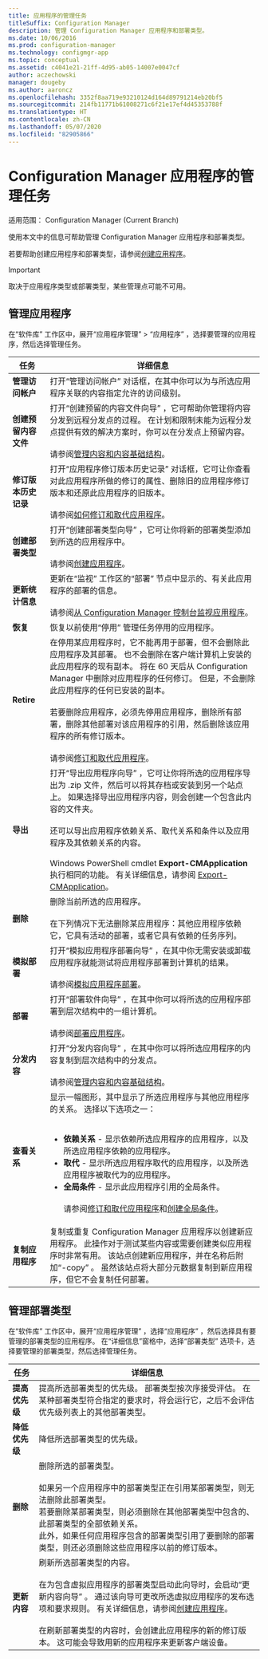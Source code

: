 ```yaml
---
title: 应用程序的管理任务
titleSuffix: Configuration Manager
description: 管理 Configuration Manager 应用程序和部署类型。
ms.date: 10/06/2016
ms.prod: configuration-manager
ms.technology: configmgr-app
ms.topic: conceptual
ms.assetid: c4041e21-21ff-4d95-ab05-14007e0047cf
author: aczechowski
manager: dougeby
ms.author: aaroncz
ms.openlocfilehash: 3352f8aa719e93210124d164d89791214eb20bf5
ms.sourcegitcommit: 214fb11771b61008271c6f21e17ef4d45353788f
ms.translationtype: HT
ms.contentlocale: zh-CN
ms.lasthandoff: 05/07/2020
ms.locfileid: "82905866"
---
```

# <a name="management-tasks-for-configuration-manager-applications"></a>Configuration Manager 应用程序的管理任务

适用范围：  Configuration Manager (Current Branch)

使用本文中的信息可帮助管理 Configuration Manager 应用程序和部署类型。  

若要帮助创建应用程序和部署类型，请参阅[创建应用程序](../../apps/deploy-use/create-applications.md)。  

> [!IMPORTANT]  
>  取决于应用程序类型或部署类型，某些管理点可能不可用。  

##  <a name="manage-applications"></a>管理应用程序  
 在“软件库”  工作区中，展开“应用程序管理”   > “应用程序”  ，选择要管理的应用程序，然后选择管理任务。  

|任务|详细信息|  
|----------|-------------|  
|**管理访问帐户**|打开“管理访问帐户”  对话框，在其中你可以为与所选应用程序关联的内容指定允许的访问级别。|  
|**创建预留内容文件**|打开“创建预留的内容文件向导”  ，它可帮助你管理将内容分发到远程分发点的过程。 在计划和限制未能为远程分发点提供有效的解决方案时，你可以在分发点上预留内容。<br /><br /> 请参阅[管理内容和内容基础结构](../../core/servers/deploy/configure/manage-content-and-content-infrastructure.md)。|  
|**修订版本历史记录**|打开“应用程序修订版本历史记录”  对话框，它可让你查看对此应用程序所做的修订的属性、删除旧的应用程序修订版本和还原此应用程序的旧版本。<br /><br /> 请参阅[如何修订和取代应用程序](../../apps/deploy-use/revise-and-supersede-applications.md)。|  
|**创建部署类型**|打开“创建部署类型向导”  ，它可让你将新的部署类型添加到所选的应用程序中。<br /><br /> 请参阅[创建应用程序](../../apps/deploy-use/create-applications.md)。|  
|**更新统计信息**|更新在“监视”  工作区的“部署”  节点中显示的、有关此应用程序的部署的信息。<br /><br /> 请参阅[从 Configuration Manager 控制台监视应用程序](../../apps/deploy-use/monitor-applications-from-the-console.md)。|  
|**恢复**|恢复以前使用“停用”  管理任务停用的应用程序。|  
|<bpt id="p1">**</bpt>Retire<ept id="p1">**</ept>|在停用某应用程序时，它不能再用于部署，但不会删除此应用程序及其部署。 也不会删除在客户端计算机上安装的此应用程序的现有副本。 将在 60 天后从 Configuration Manager 中删除对应用程序的任何修订。 但是，不会删除此应用程序的任何已安装的副本。<br /><br /> 若要删除应用程序，必须先停用应用程序，删除所有部署，删除其他部署对该应用程序的引用，然后删除该应用程序的所有修订版本。<br /><br /> 请参阅[修订和取代应用程序](../../apps/deploy-use/revise-and-supersede-applications.md)。|  
|**导出**|打开“导出应用程序向导”  ，它可让你将所选的应用程序导出为 .zip 文件，然后可以将其存档或安装到另一个站点上。 如果选择导出应用程序内容，则会创建一个包含此内容的文件夹。<br /><br /> 还可以导出应用程序依赖关系、取代关系和条件以及应用程序及其依赖关系的内容。<br /><br /> Windows PowerShell cmdlet **Export-CMApplication** 执行相同的功能。 有关详细信息，请参阅 [Export-CMApplication](https://docs.microsoft.com/powershell/module/configurationmanager/export-cmapplication?view=sccm-ps)。|  
|**删除**|删除当前所选的应用程序。<br /><br /> 在下列情况下无法删除某应用程序：其他应用程序依赖它，它具有活动的部署，或者它具有依赖的任务序列。|  
|**模拟部署**|打开“模拟应用程序部署向导”  ，在其中你无需安装或卸载应用程序就能测试将应用程序部署到计算机的结果。<br /><br /> 请参阅[模拟应用程序部署](../../apps/deploy-use/simulate-application-deployments.md)。|  
|**部署**|打开“部署软件向导”  ，在其中你可以将所选的应用程序部署到层次结构中的一组计算机。<br /><br /> 请参阅[部署应用程序](../../apps/deploy-use/deploy-applications.md)。|  
|**分发内容**|打开“分发内容向导”  ，在其中你可以将所选应用程序的内容复制到层次结构中的分发点。<br /><br /> 请参阅[管理内容和内容基础结构](../../core/servers/deploy/configure/manage-content-and-content-infrastructure.md)。|  
|**查看关系**|显示一幅图形，其中显示了所选应用程序与其他应用程序的关系。 选择以下选项之一：<br><br><ul><li>**依赖关系** - 显示依赖所选应用程序的应用程序，以及所选应用程序依赖的应用程序。</li><li>**取代** - 显示所选应用程序取代的应用程序，以及所选应用程序被取代为的应用程序。</li><li>**全局条件** - 显示此应用程序引用的全局条件。</li></ol><br /> 请参阅[修订和取代应用程序](../../apps/deploy-use/revise-and-supersede-applications.md)和[创建全局条件](../../apps/deploy-use/create-global-conditions.md)。|  
|**复制应用程序**|复制或重复 Configuration Manager 应用程序以创建新应用程序。 此操作对于测试某些内容或需要创建类似应用程序时非常有用。 该站点创建新应用程序，并在名称后附加“-copy”  。 虽然该站点将大部分元数据复制到新应用程序，但它不会复制任何部署。|

##  <a name="manage-deployment-types"></a>管理部署类型  
 在“软件库”  工作区中，展开“应用程序管理”  ，选择“应用程序”  ，然后选择具有要管理的部署类型的应用程序。 在“详细信息”窗格中，选择“部署类型”  选项卡，选择要管理的部署类型，然后选择管理任务。  

|任务|详细信息|  
|----------|-------------|  
|**提高优先级**|提高所选部署类型的优先级。 部署类型按次序接受评估。 在某种部署类型符合指定的要求时，将会运行它，之后不会评估优先级列表上的其他部署类型。|  
|**降低优先级**|降低所选部署类型的优先级。|  
|**删除**|删除所选的部署类型。<br><br>如果另一个应用程序中的部署类型正在引用某部署类型，则无法删除此部署类型。<br>若要删除某部署类型，则必须删除在其他部署类型中包含的、此部署类型的全部依赖关系。<br>此外，如果任何应用程序包含的部署类型引用了要删除的部署类型，则还必须删除这些应用程序以前的修订版本。|  
|**更新内容**|刷新所选部署类型的内容。<br /><br /> 在为包含虚拟应用程序的部署类型启动此向导时，会启动“更新内容向导”  。 通过该向导可更改所选虚拟应用程序的发布选项和要求规则。 有关详细信息，请参阅[创建应用程序](../../apps/deploy-use/create-applications.md)。<br /><br /> 在刷新部署类型的内容时，会创建此应用程序的新的修订版本。 这可能会导致用新的应用程序来更新客户端设备。|  
